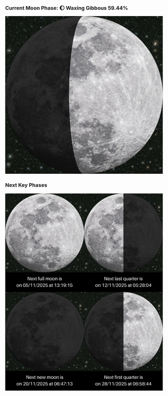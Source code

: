 ### Current Moon Phase: 🌔 Waxing Gibbous 59.44%
![Moon Phase](moonphase.png)
### Next Key Phases
![Gallery](gallery.png)